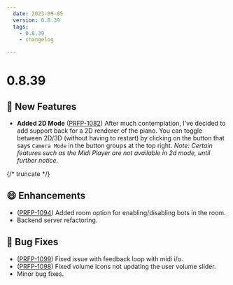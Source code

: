 ```yaml
---
  date: 2023-09-05
  version: 0.8.39
  tags:
    - 0.8.39
    - changelog
  
---
```


# 0.8.39

## :rocket: New Features
  - **Added 2D Mode** ([PRFP-1082](https://pianorhythm.myjetbrains.com/youtrack/issue/PRFP-1082)) After much contemplation, I've decided to add support back for a 2D renderer of the piano. You can toggle between 2D/3D (without having to restart) by clicking on the button that says `Camera Mode` in the button groups at the top right. _Note: Certain features such as the Midi Player are not available in 2d mode, until further notice._

{/* truncate */}

## :smile: Enhancements
  - ([PRFP-1094](https://pianorhythm.myjetbrains.com/youtrack/issue/PRFP-1094)) Added room option for enabling/disabling bots in the room.
  - Backend server refactoring.

## :bug: Bug Fixes
  - ([PRFP-1099](https://pianorhythm.myjetbrains.com/youtrack/issue/PRFP-1099)) Fixed issue with feedback loop with midi i/o.
  - ([PRFP-1098](https://pianorhythm.myjetbrains.com/youtrack/issue/PRFP-1098)) Fixed volume icons not updating the user volume slider.
  - Minor bug fixes.

<!----------------------------------------------->
